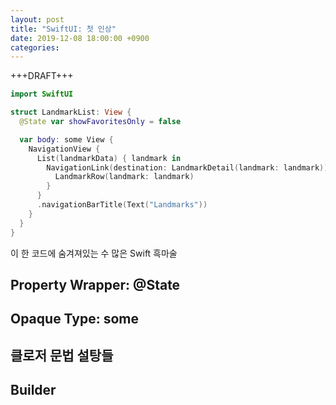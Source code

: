 ```yaml
---
layout: post
title: "SwiftUI: 첫 인상"
date: 2019-12-08 18:00:00 +0900
categories: 
---
```


+++DRAFT+++

```swift
import SwiftUI

struct LandmarkList: View {
  @State var showFavoritesOnly = false

  var body: some View {
    NavigationView {
      List(landmarkData) { landmark in
        NavigationLink(destination: LandmarkDetail(landmark: landmark)) {
          LandmarkRow(landmark: landmark)
        }
      }
      .navigationBarTitle(Text("Landmarks"))
    }
  }
}

```
이 한 코드에 숨겨져있는 수 많은 Swift 흑마술

## Property Wrapper: @State


## Opaque Type: some


## 클로저 문법 설탕들


## Builder
